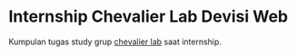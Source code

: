 # Internship Chevalier Lab Devisi Web
Kumpulan tugas study grup [chevalier lab](https://www.instagram.com/chevalierlab_sas/) saat internship.